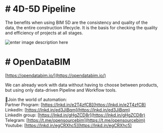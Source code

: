 # # 4D-5D Pipeline

The benefits when using BIM 5D are the consistency and quality of the data, the entire construction lifecycle. It is the basis for checking the quality and efficiency of projects at all stages.

![enter image description here](https://opendatabim.io/wp-content/uploads/2022/09/5D-4D-BIM-OpenDataBIM-Data-Revit-IFC-1-2048x1130.jpg)
# # OpenDataBIM

[https://opendatabim.io/](https://opendatabim.io/)

We can already work with data without having to choose between products, but using only data-driven Pipeline and Workflow tools.

🚀Join the world of automation:  
Partner Program: [https://lnkd.in/e2T4zfCB](https://lnkd.in/e2T4zfCB)  
LinkedIn: [https://lnkd.in/ed3JiBqm](https://lnkd.in/ed3JiBqm)  
LinkedIn group: [https://lnkd.in/gHgZCD8r](https://lnkd.in/gHgZCD8r)  
Telegram: [https://t.me/opensourcebim](https://t.me/opensourcebim)  
Youtube: [https://lnkd.in/egCRXhc5](https://lnkd.in/egCRXhc5)

